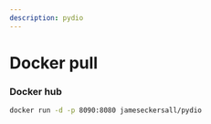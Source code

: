 ```yaml
---
description: pydio
---
```


# Docker pull

### Docker hub

```bash
docker run -d -p 8090:8080 jameseckersall/pydio
```



